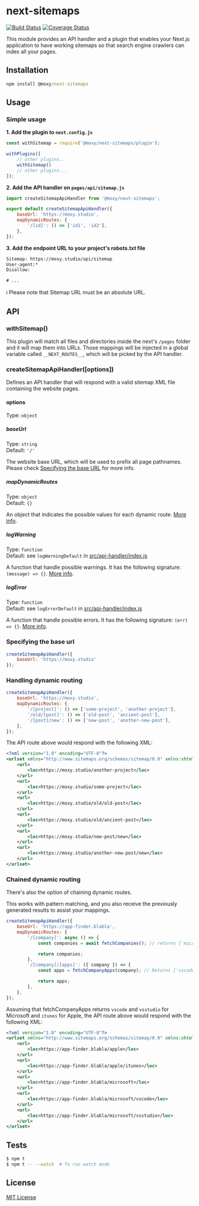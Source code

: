 # next-sitemaps

[![Build Status][travis-image]][travis-url] [![Coverage Status][codecov-image]][codecov-url]

[travis-url]:https://travis-ci.org/moxystudio/next-sitemaps-plugin
[travis-image]:https://img.shields.io/travis/moxystudio/next-sitemaps-plugin/master.svg
[codecov-url]:https://codecov.io/gh/moxystudio/next-sitemaps-plugin
[codecov-image]:https://img.shields.io/codecov/c/github/moxystudio/next-sitemaps-plugin/master.svg

This module provides an API handler and a plugin that enables your Next.js application to have working sitemaps so that search engine crawlers can index all your pages.

## Installation

```cmd
npm install @moxy/next-sitemaps
```

## Usage

### Simple usage

**1. Add the plugin to `next.config.js`**

```js
const withSitemap = require('@moxy/next-sitemaps/plugin');

withPlugins([
    // other plugins..
    withSitemap()
    // other plugins...
]);
```

**2. Add the API handler on `pages/api/sitemap.js`**

```js
import createSitemapApiHandler from '@moxy/next-sitemaps';

export default createSitemapApiHandler({
    baseUrl: 'https://moxy.studio',
    mapDynamicRoutes: {
        '/[id]': () => ['id1', 'id2'],
    },
});
```

**3. Add the endpoint URL to your project's robots.txt file**

```txt
Sitemap: https://moxy.studio/api/sitemap
User-agent:*
Disallow:

# ...
```

ℹ️ Please note that Sitemap URL must be an absolute URL.

## API

### withSitemap()

This plugin will match all files and directories inside the next's `/pages` folder and it will map them into URLs. Those mappings will be injected in a global variable called  `__NEXT_ROUTES__`, which will be picked by the API handler.

### createSitemapApiHandler([options])

Defines an API handler that will respond with a valid sitemap XML file containing the website pages.

#### options

Type: `object`

##### baseUrl

Type: `string`  
Default: `'/'`

The website base URL, which will be used to prefix all page pathnames. Please check [Specifying the base URL](#specifying-the-base-url) for more info.

##### mapDynamicRoutes

Type: `object`  
Default: `{}`

An object that indicates the possible values for each dynamic route. [More info](#handling-dynamic-routing).

##### logWarning

Type: `function`    
Default: see `logWarningDefault` in [src/api-handler/index.js](./src/api-handler/index.js)

A function that handle possible warnings. It has the following signature: `(message) => {}`. [More info](#specifying-a-custom-warning-function).

##### logError

Type: `function`    
Default: see `logErrorDefault` in [src/api-handler/index.js](./src/api-handler/index.js)

A function that handle possible errors. It has the following signature: `(err) => {}`. [More info](#specifying-a-custom-error-function).

### Specifying the base url

```js
createSitemapApiHandler({
    baseUrl: 'https://moxy.studio'
});
```

### Handling dynamic routing

```js
createSitemapApiHandler({
    baseUrl: 'https://moxy.studio',
    mapDynamicRoutes: {
        '/[project]': () => ['some-project', 'another-project'],
        '/old/[post]': () => ['old-post', 'ancient-post'],
        '/[post]/new': () => ['new-post', 'another-new-post'],
    },
});
```

The API route above would respond with the following XML:

```xml
<?xml version="1.0" encoding="UTF-8"?>
<urlset xmlns="http://www.sitemaps.org/schemas/sitemap/0.9" xmlns:xhtml="http://www.w3.org/1999/xhtml">
    <url>
        <loc>https://moxy.studio/another-project</loc>
    </url>
    <url>
        <loc>https://moxy.studio/some-project</loc>
    </url>
    <url>
        <loc>https://moxy.studio/old/old-post</loc>
    </url>
    <url>
        <loc>https://moxy.studio/old/ancient-post</loc>
    </url>
    <url>
        <loc>https://moxy.studio/new-post/new</loc>
    </url>
    <url>
        <loc>https://moxy.studio/another-new-post/new</loc>
    </url>
</urlset>
```

### Chained dynamic routing

There's also the option of chaining dynamic routes.

This works with pattern matching, and you also receive the previously generated results to assist your mappings.

```js
createSitemapApiHandler({
    baseUrl: 'https://app-finder.blabla',
    mapDynamicRoutes: {
        '/[company]': async () => {
            const companies = await fetchCompanies(); // returns ['microsoft', 'apple']

            return companies;
        },
        '/[company]/[apps]': ({ company }) => {
            const apps = fetchCompanyApps(company); // Returns ['vscode', 'vsstudio'] for microsoft and returns ['itunes'] for apple

            return apps;
        },
    },
});
```

Assuming that fetchCompanyApps returns `vscode` and `vsstudio` for Microsoft and `itunes` for Apple, the API route above would respond with the following XML:

```xml
<?xml version="1.0" encoding="UTF-8"?>
<urlset xmlns="http://www.sitemaps.org/schemas/sitemap/0.9" xmlns:xhtml="http://www.w3.org/1999/xhtml">
    <url>
        <loc>https://app-finder.blabla/apple</loc>
    </url>
    <url>
        <loc>https://app-finder.blabla/apple/itunes</loc>
    </url>
    <url>
        <loc>https://app-finder.blabla/microsoft</loc>
    </url>
    <url>
        <loc>https://app-finder.blabla/microsoft/vscode</loc>
    </url>
    <url>
        <loc>https://app-finder.blabla/microsoft/vsstudio</loc>
    </url>
</urlset>
```

## Tests

```sh
$ npm t
$ npm t -- --watch  # To run watch mode
```

## License

[MIT License](./LICENSE)
